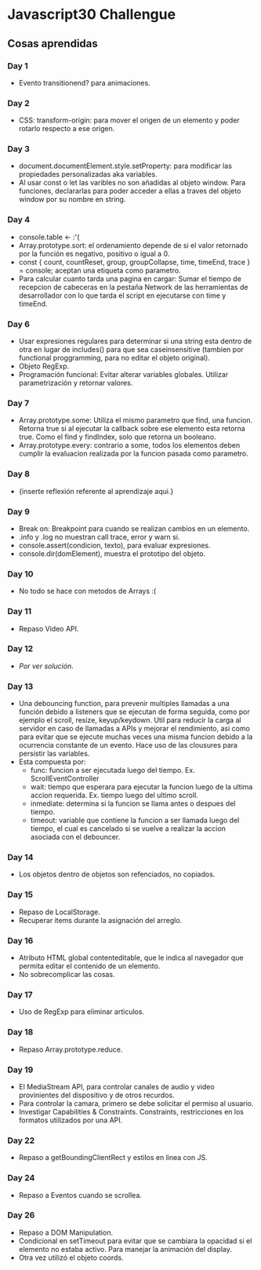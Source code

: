 # Javascript30 Challengue

## Cosas aprendidas

### Day 1

- Evento transitionend? para animaciones.

### Day 2

- CSS: transform-origin: para mover el origen de un elemento y poder rotarlo respecto a ese origen.

### Day 3

- document.documentElement.style.setProperty: para modificar las propiedades personalizadas aka variables.
- Al usar const o let las varibles no son añadidas al objeto window. Para funciones, declararlas para poder acceder a ellas a traves del objeto window por su nombre en string.

### Day 4

- console.table <- :'(
- Array.prototype.sort: el ordenamiento depende de si el valor retornado por la función es negativo, positivo o igual a 0.
- const { count, countReset, group, groupCollapse, time, timeEnd, trace } = console; aceptan una etiqueta como parametro.
- Para calcular cuanto tarda una pagina en cargar: Sumar el tiempo de recepcion de cabeceras en la pestaña Network de las herramientas de desarrollador con lo que tarda el script en ejecutarse con time y timeEnd.

### Day 6

- Usar expresiones regulares para determinar si una string esta dentro de otra en lugar de includes() para que sea caseinsensitive (tambien por functional proggramming, para no editar el objeto original).
- Objeto RegExp.
- Programación funcional: Evitar alterar variables globales. Utilizar parametrización y retornar valores.

### Day 7

- Array.prototype.some: Utiliza el mismo parametro que find, una funcion. Retorna true si al ejecutar la callback sobre ese elemento esta retorna true. Como el find y findIndex, solo que retorna un booleano.
- Array.prototype.every: contrario a some, todos los elementos deben cumplir la evaluacion realizada por la funcion pasada como parametro.

### Day 8

- {inserte reflexión referente al aprendizaje aqui.}

### Day 9

- Break on: Breakpoint para cuando se realizan cambios en un elemento.
- .info y .log no muestran call trace, error y warn si.
- console.assert(condicion, texto), para evaluar expresiones.
- console.dir(domElement), muestra el prototipo del objeto.

### Day 10

- No todo se hace con metodos de Arrays :(

### Day 11

- Repaso Video API.

### Day 12

- _Por ver solución_.

### Day 13

- Una debouncing function, para prevenir multiples llamadas a una función debido a listeners que se ejecutan de forma seguida, como por ejemplo el scroll, resize, keyup/keydown. Util para reducir la carga al servidor en caso de llamadas a APIs y mejorar el rendimiento, asi como para evitar que se ejecute muchas veces una misma funcion debido a la ocurrencia constante de un evento. Hace uso de las clousures para persistir las variables.
- Esta compuesta por:
  - func: funcion a ser ejecutada luego del tiempo. Ex. ScrollEventController
  - wait: tiempo que esperara para ejecutar la funcion luego de la ultima accion requerida. Ex. tiempo luego del ultimo scroll.
  - inmediate: determina si la funcion se llama antes o despues del tiempo.
  - timeout: variable que contiene la funcion a ser llamada luego del tiempo, el cual es cancelado si se vuelve a realizar la accion asociada con el debouncer.

### Day 14

- Los objetos dentro de objetos son refenciados, no copiados.

### Day 15

- Repaso de LocalStorage.
- Recuperar items durante la asignación del arreglo.

### Day 16

- Atributo HTML global contenteditable, que le indica al navegador que permita editar el contenido de un elemento.
- No sobrecomplicar las cosas.

### Day 17

- Uso de RegExp para eliminar articulos.

### Day 18

- Repaso Array.prototype.reduce.

### Day 19

- El MediaStream API, para controlar canales de audio y video provinientes del dispositivo y de otros recurdos.
- Para controlar la camara, primero se debe solicitar el permiso al usuario.
- Investigar Capabilities & Constraints. Constraints, restricciones en los formatos utilizados por una API.

### Day 22

- Repaso a getBoundingClientRect y estilos en linea con JS.

### Day 24

- Repaso a Eventos cuando se scrollea.

### Day 26

- Repaso a DOM Manipulation.
- Condicional en setTimeout para evitar que se cambiara la opacidad si el elemento no estaba activo. Para manejar la animación del display.
- Otra vez utilizó el objeto coords.
